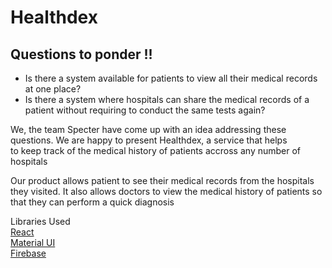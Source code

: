 # Healthdex 
## Questions to ponder !! 

- Is there a system available for patients to view all their medical records at one place?
- Is there a system where hospitals can share the medical records of a patient without requiring to conduct the same tests again?<br />

We, the team Specter have come up with an idea addressing these questions. We are happy to present Healthdex, a service that helps<br /> to keep track of the medical history of patients accross any number of hospitals

Our product allows patient to see their medical records from the hospitals they visited. It also allows doctors to view the medical history of patients so that they can perform a quick diagnosis

Libraries Used<br />
[React](https://github.com/reactjs/reactjs.org)<br />
[Material UI](https://mui.com)<br />
[Firebase](https://firebase.google.com)
